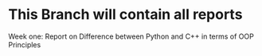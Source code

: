 # This Branch will contain all reports

Week one: Report on Difference between Python and C++ in terms of OOP Principles


